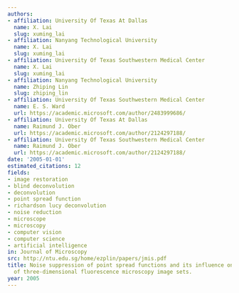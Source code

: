 ```yaml
---
authors:
- affiliation: University Of Texas At Dallas
  name: X. Lai
  slug: xuming_lai
- affiliation: Nanyang Technological University
  name: X. Lai
  slug: xuming_lai
- affiliation: University Of Texas Southwestern Medical Center
  name: X. Lai
  slug: xuming_lai
- affiliation: Nanyang Technological University
  name: Zhiping Lin
  slug: zhiping_lin
- affiliation: University Of Texas Southwestern Medical Center
  name: E. S. Ward
  url: https://academic.microsoft.com/author/2483999686/
- affiliation: University Of Texas At Dallas
  name: Raimund J. Ober
  url: https://academic.microsoft.com/author/2124297188/
- affiliation: University Of Texas Southwestern Medical Center
  name: Raimund J. Ober
  url: https://academic.microsoft.com/author/2124297188/
date: '2005-01-01'
estimated_citations: 12
fields:
- image restoration
- blind deconvolution
- deconvolution
- point spread function
- richardson lucy deconvolution
- noise reduction
- microscope
- microscopy
- computer vision
- computer science
- artificial intelligence
in: Journal of Microscopy
src: http://ntu.edu.sg/home/ezplin/papers/jmis.pdf
title: Noise suppression of point spread functions and its influence on deconvolution
  of three-dimensional fluorescence microscopy image sets.
year: 2005
---
```

